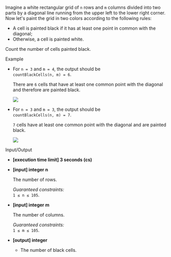 
Imagine a white rectangular grid of  `n`  rows and  `m`  columns divided into two parts by a diagonal line running from the upper left to the lower right corner. Now let's paint the grid in two colors according to the following rules:

-   A cell is painted black if it has at least one point in common with the diagonal;
-   Otherwise, a cell is painted white.

Count the number of cells painted black.

Example

-   For  `n = 3`  and  `m = 4`, the output should be  
    `countBlackCells(n, m) = 6`.
    
    There are  `6`  cells that have at least one common point with the diagonal and therefore are painted black.
    
    ![](https://codesignal.s3.amazonaws.com/tasks/countBlackCells/img/example1.jpg?_tm=1583178294051)
    
-   For  `n = 3`  and  `m = 3`, the output should be  
    `countBlackCells(n, m) = 7`.
    
    `7`  cells have at least one common point with the diagonal and are painted black.
    
    ![](https://codesignal.s3.amazonaws.com/tasks/countBlackCells/img/example2.jpg?_tm=1583178294302)
    

Input/Output

-   **[execution time limit] 3 seconds (cs)**
    
-   **[input] integer n**
    
    The number of rows.
    
    _Guaranteed constraints:_  
    `1 ≤ n ≤ 105`.
    
-   **[input] integer m**
    
    The number of columns.
    
    _Guaranteed constraints:_  
    `1 ≤ m ≤ 105`.
    
-   **[output] integer**
    
    -   The number of black cells.
